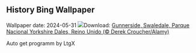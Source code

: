 ## History Bing Wallpaper
Wallpaper date: 2024-05-31
![](https://www.bing.com/th?id=OHR.YorkshireDalesNP_ES-ES3243650071_UHD.jpg&w=1000)Download: [Gunnerside, Swaledale, Parque Nacional Yorkshire Dales, Reino Unido (© Derek Croucher/Alamy)](https://www.bing.com/th?id=OHR.YorkshireDalesNP_ES-ES3243650071_UHD.jpg)

Auto get programm by LtgX
